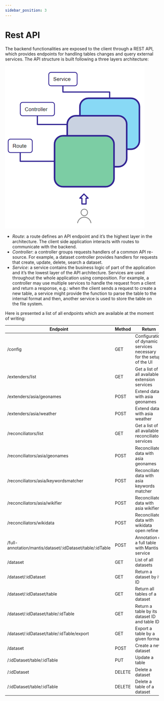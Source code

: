 ```yaml
---
sidebar_position: 3
---
```


# Rest API
The backend functionalities are exposed to the client through a REST
API, which provides endpoints for handling tables changes and query external
services. The API structure is built following a three layers architecture:

<div style={{textAlign: 'center'}}>
  <img src="/img/layers-backend.png" />
</div>

- *Route*: a route defines an API endpoint and it’s the highest layer in
the architecture. The client side application interacts with routes to
communicate with the backend.
- *Controller*: a controller groups requests handlers of a common API re-
source. For example, a dataset controller provides handlers for requests
that create, update, delete, search a dataset.
- *Service*: a service contains the business logic of part of the application
and it’s the lowest layer of the API architecture. Services are used
throughout the whole application using composition. For example, a
controller may use multiple services to handle the request from a client
and return a response, e.g.: when the client sends a request to create
a new table, a service might provide the function to parse the table to
the internal format and then, another service is used to store the table
on the file system.


Here is presented a list of all endpoints which are available at the moment of writing:

| Endpoint      | Method | Return |
| ----------- | ----------- | ---
| /config      | GET       | Configuration of dynamic services necessary for the setup of the UI     |
| /extenders/list      | GET       | Get a list of all available extension services     |
| /extenders/asia/geonames      | POST       | Extend data with asia geonames     |
| /extenders/asia/weather      | POST       | Extend data with asia weather     |
| /reconciliators/list      | GET       | Get a list of all available reconciliators services     |
| /reconciliators/asia/geonames      | POST       | Reconciliate data with asia geonames     |
| /reconciliators/asia/keywordsmatcher      | POST       | Reconciliate data with asia keywords matcher     |
| /reconciliators/asia/wikifier      | POST       | Reconciliate data with asia wikifier    |
| /reconciliators/wikidata      | POST       | Reconciliate data with wikidata open refine    |
| /full-annotation/mantis/dataset/:idDataset/table/:idTable      | POST       | Annotation of a full table with Mantis service    |
| /dataset   | GET        | List of all datasets       |
| /dataset/:idDataset   | GET        | Return a dataset by its ID      |
| /dataset/:idDataset/table   | GET        | Return all tables of a dataset     |
| /dataset/:idDataset/table/:idTable   | GET        | Return a table by its dataset ID and table ID   |
| /dataset/:idDataset/table/:idTable/export   | GET        | Export a table by a given format   |
| /dataset   | POST        | Create a new dataset   |
| /:idDataset/table/:idTable   | PUT        | Update a table   |
| /:idDataset   | DELETE        | Delete a dataset   |
| /:idDataset/table/:idTable  | DELETE        | Delete a table of a dataset   |